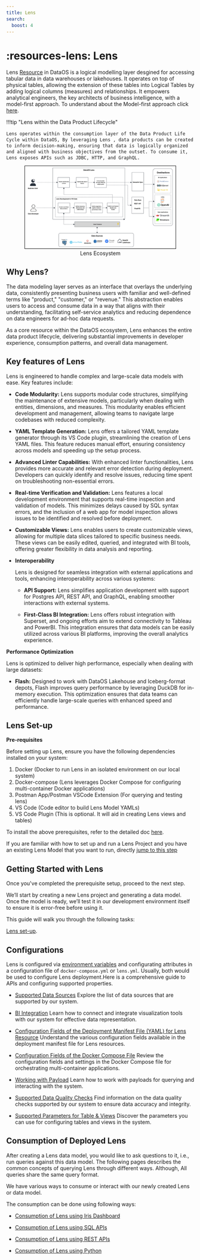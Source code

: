 ```yaml
---
title: Lens
search:
  boost: 4
---
```


# :resources-lens: Lens


Lens [Resource](/resources/) in DataOS is a logical modelling layer desgined for accessing tabular data in data warehouses or lakehouses. It operates on top of physical tables, allowing the extension of these tables into Logical Tables by adding logical columns (measures) and relationships. It  empowers analytical engineers, the key architects of business intelligence, with a model-first approach.  To understand about the Model-first approach click [here](/resources/lens/core_concepts/). 


!!!tip "Lens within the Data Product Lifecycle"

    Lens operates within the consumption layer of the Data Product Life Cycle within DataOS, By leveraging Lens , data products can be created to inform decision-making, ensuring that data is logically organized and aligned with business objectives from the outset. To consume it, Lens exposes APIs such as JDBC, HTTP, and GraphQL.



<div style="text-align: center;">
    <img src="/resources/lens/lens_diagram.jpg" alt="Untitled(5)" style="max-width: 80%; height: auto; border: 1px solid #000;">
   <figcaption>Lens Ecosystem<figcaption>
</div>



## Why Lens?

The data modeling layer serves as an interface that overlays the underlying data, consistently presenting business users with familiar and well-defined terms like "product," "customer," or "revenue." This abstraction enables users to access and consume data in a way that aligns with their understanding, facilitating self-service analytics and reducing dependence on data engineers for ad-hoc data requests. 

As a core resource within the DataOS ecosystem, Lens  enhances the entire data product lifecycle, delivering substantial improvements in developer experience, consumption patterns, and overall data management.

## Key features of Lens 

Lens  is engineered to handle complex and large-scale data models with ease. Key features include:

- **Code Modularity:** Lens supports modular code structures, simplifying the maintenance of extensive models, particularly when dealing with entities, dimensions, and measures. This modularity enables efficient development and management, allowing teams to navigate large codebases with reduced complexity.

- **YAML Template Generation:** Lens offers a tailored YAML template generator through its VS Code plugin, streamlining the creation of Lens YAML files. This feature reduces manual effort, ensuring consistency across models and speeding up the setup process.

- **Advanced Linter Capabilities:** With enhanced linter functionalities, Lens provides more accurate and relevant error detection during deployment. Developers can quickly identify and resolve issues, reducing time spent on troubleshooting non-essential errors.

- **Real-time Verification and Validation:** Lens features a local development environment that supports real-time inspection and validation of models. This minimizes delays caused by SQL syntax errors, and the inclusion of a web app for model inspection allows issues to be identified and resolved before deployment.

- **Customizable Views:** Lens enables users to create customizable views, allowing for multiple data slices tailored to specific business needs. These views can be easily edited, queried, and integrated with BI tools, offering greater flexibility in data analysis and reporting.

- **Interoperability**

  Lens is designed for seamless integration with external applications and tools, enhancing interoperability across various systems:

  - **API Support:** Lens simplifies application development with support for Postgres API, REST API, and GraphQL, enabling smoother interactions with external systems.

  - **First-Class BI Integration:** Lens offers robust integration with Superset, and ongoing efforts aim to extend connectivity to Tableau and PowerBI. This integration ensures that data models can be easily utilized across various BI platforms, improving the overall analytics experience.

**Performance Optimization**

  Lens is optimized to deliver high performance, especially when dealing with large datasets:

  - **Flash:** Designed to work with DataOS Lakehouse and Iceberg-format depots, Flash improves query performance by leveraging DuckDB for in-memory execution. This optimization ensures that data teams can efficiently handle large-scale queries with enhanced speed and performance.

## Lens Set-up

**Pre-requisites**

Before setting up Lens, ensure you have the following dependencies installed on your system:

1. Docker  (Docker to run Lens in an isolated environment on our local system)
2. Docker-compose  (Lens leverages Docker Compose for configuring multi-container Docker applications)
3. Postman App/Postman VSCode Extension (For querying and testing lens)
4. VS Code (Code editor to build Lens Model YAMLs)
5. VS Code Plugin (This is optional. It will aid in creating Lens views and tables)

To install the above prerequisites, refer to the detailed doc [here](/resources/lens/installing_prerequisites/).


If you are familiar with how to set up and run a Lens Project and you have an existing Lens Model that you want to run, directly [jump to this step](/resources/lens/#getting-started-with-lens)


## Getting Started with Lens

Once you've completed the prerequisite setup, proceed to the next step.

We’ll start by creating a new Lens project and generating a data model. Once the model is ready, we’ll test it in our development environment itself to ensure it is error-free before using it.

This guide will walk you through the following tasks:

[Lens set-up](/resources/lens/lens_setup/).

## Configurations

Lens is configured via [environment variables](/resources/lens/data_sources/) and configurating attributes in a configuration file of `docker-compose.yml` or `lens.yml`. Usually, both would be used to configure Lens deployment.Here is a comprehensive guide to APIs and configuring supported properties.

- [Supported Data Sources](/resources/lens/data_sources/)
    Explore the list of data sources that are supported by our system.

- [BI Integration](/resources/lens/bi_integration/)
    Learn how to connect and integrate visualization tools with our system for effective data representation.

- [Configuration Fields of the Deployment Manifest File (YAML) for Lens Resource](/resources/lens/lens_manifest_attributes/)
    Understand the various configuration fields available in the deployment manifest file for Lens resources.

- [Configuration Fields of the Docker Compose File](/resources/lens/docker_compose_manifest_attributes/)
    Review the configuration fields and settings in the Docker Compose file for orchestrating multi-container applications.

- [Working with Payload](/resources/lens/working_with_payload/)
    Learn how to work with payloads for querying and interacting with the system.

- [Supported Data Quality Checks](/resources/lens/supported_data_quality_checks/)
    Find information on the data quality checks supported by our system to ensure data accuracy and integrity.

- [Supported Parameters for Table & Views](/resources/lens/supported_parameters_for_tables_and_views/)
    Discover the parameters you can use for configuring tables and views in the system.


## Consumption of Deployed Lens

After creating a Lens data model, you would like to ask questions to it, i.e., run queries against this data model. The following pages describes the common concepts of querying Lens through different ways. Although, All queries share the same query format.

We have various ways to consume or interact with our newly created Lens or data model.

The consumption can be done using following ways:

- [Consumption of Lens using Iris Dashboard](/resources/lens/consumption_using_iris_dashboard/)

- [Consumption of Lens using SQL APIs](/resources/lens/consumption_using_sql_apis/)

- [Consumption of Lens using REST APIs](/resources/lens/consumption_using_rest_apis/)

- [Consumption of Lens using Python](/resources/lens/consumption_using_python/)








